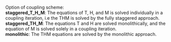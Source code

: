Option of coupling scheme:<br/>
<b>staggered_T_H_M</b>:  The equations of T, H, and M is solved individually in a
  coupling iteration, i.e the THM is solved by the fully staggered approach.
<br/>
<b>staggered_TH_M</b>: The equations T and H are solved monolithically, and the
  equation of M is solved solely in a coupling iteration.
<br/>
<b>monolithic</b>: The THM equations are solved by the monolithic approach.
